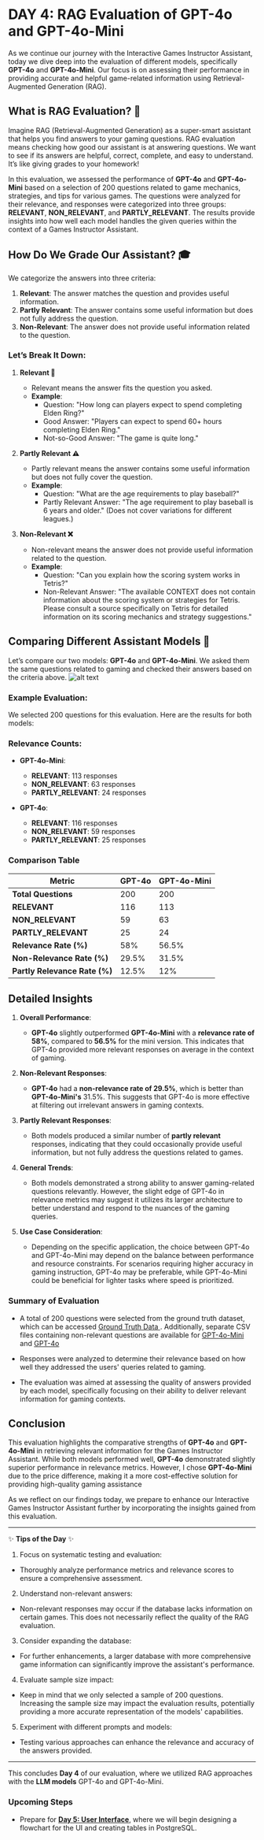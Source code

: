 
# DAY 4: RAG Evaluation of GPT-4o and GPT-4o-Mini

As we continue our journey with the Interactive Games Instructor Assistant, today we dive deep into the evaluation of different models, specifically **GPT-4o** and **GPT-4o-Mini**. Our focus is on assessing their performance in providing accurate and helpful game-related information using Retrieval-Augmented Generation (RAG).

## What is RAG Evaluation? 🤔
Imagine RAG (Retrieval-Augmented Generation) as a super-smart assistant that helps you find answers to your gaming questions.
RAG evaluation means checking how good our assistant is at answering questions. We want to see if its answers are helpful, correct, complete, and easy to understand. It’s like giving grades to your homework!

In this evaluation, we assessed the performance of **GPT-4o** and **GPT-4o-Mini** based on a selection of 200 questions related to game mechanics, strategies, and tips for various games. The questions were analyzed for their relevance, and responses were categorized into three groups: **RELEVANT**, **NON_RELEVANT**, and **PARTLY_RELEVANT**. The results provide insights into how well each model handles the given queries within the context of a Games Instructor Assistant.


## How Do We Grade Our Assistant? 🎓
We categorize the answers into three criteria:

1. **Relevant**: The answer matches the question and provides useful information.
2. **Partly Relevant**: The answer contains some useful information but does not fully address the question.
3. **Non-Relevant**: The answer does not provide useful information related to the question.

### Let’s Break It Down:
1. **Relevant 🎯**
   - Relevant means the answer fits the question you asked.
   - **Example**:
     - Question: "How long can players expect to spend completing Elden Ring?"
     - Good Answer: "Players can expect to spend 60+ hours completing Elden Ring."
     - Not-so-Good Answer: "The game is quite long."

2. **Partly Relevant ⚠️**
   - Partly relevant means the answer contains some useful information but does not fully cover the question.
   - **Example**:
     - Question: "What are the age requirements to play baseball?"
     - Partly Relevant Answer: "The age requirement to play baseball is 6 years and older." (Does not cover variations for different leagues.)

3. **Non-Relevant ❌**
   - Non-relevant means the answer does not provide useful information related to the question.
   - **Example**:
     - Question: "Can you explain how the scoring system works in Tetris?"
     - Non-Relevant Answer: "The available CONTEXT does not contain information about the scoring system or strategies for Tetris. Please consult a source specifically on Tetris for detailed information on its scoring mechanics and strategy suggestions."

## Comparing Different Assistant Models 🦾

Let’s compare our two models: **GPT-4o** and **GPT-4o-Mini**. We asked them the same questions related to gaming and checked their answers based on the criteria above.
![alt text](image.png)


### Example Evaluation:
We selected 200 questions for this evaluation. Here are the results for both models:

### Relevance Counts:
- **GPT-4o-Mini**:
  - **RELEVANT**: 113 responses
  - **NON_RELEVANT**: 63 responses
  - **PARTLY_RELEVANT**: 24 responses
  
- **GPT-4o**:
  - **RELEVANT**: 116 responses
  - **NON_RELEVANT**: 59 responses
  - **PARTLY_RELEVANT**: 25 responses

### Comparison Table

| Metric                | GPT-4o           | GPT-4o-Mini      |
|-----------------------|------------------|------------------|
| **Total Questions**    | 200              | 200              |
| **RELEVANT**           | 116              | 113              |
| **NON_RELEVANT**       | 59               | 63               |
| **PARTLY_RELEVANT**    | 25               | 24               |
| **Relevance Rate (%)** | 58%              | 56.5%            |
| **Non-Relevance Rate (%)** | 29.5%        | 31.5%            |
| **Partly Relevance Rate (%)** | 12.5%      | 12%              |

## Detailed Insights

1. **Overall Performance**:
   - **GPT-4o** slightly outperformed **GPT-4o-Mini** with a **relevance rate of 58%**, compared to **56.5%** for the mini version. This indicates that GPT-4o provided more relevant responses on average in the context of gaming.

2. **Non-Relevant Responses**:
   - **GPT-4o** had a **non-relevance rate of 29.5%**, which is better than **GPT-4o-Mini's** 31.5%. This suggests that GPT-4o is more effective at filtering out irrelevant answers in gaming contexts.

3. **Partly Relevant Responses**:
   - Both models produced a similar number of **partly relevant** responses, indicating that they could occasionally provide useful information, but not fully address the questions related to games.

4. **General Trends**:
   - Both models demonstrated a strong ability to answer gaming-related questions relevantly. However, the slight edge of GPT-4o in relevance metrics may suggest it utilizes its larger architecture to better understand and respond to the nuances of the gaming queries.

5. **Use Case Consideration**:
   - Depending on the specific application, the choice between GPT-4o and GPT-4o-Mini may depend on the balance between performance and resource constraints. For scenarios requiring higher accuracy in gaming instruction, GPT-4o may be preferable, while GPT-4o-Mini could be beneficial for lighter tasks where speed is prioritized.




### Summary of Evaluation
- A total of 200 questions were selected from the ground truth dataset, which can be accessed [Ground Truth Data ](../data/ground-truth-retrieval.csv). Additionally, separate CSV files containing non-relevant questions are available for [GPT-4o-Mini](../data/gpt-4o-mini-nonrelevant.csv) and [GPT-4o](../data/gpt-4o-nonrelevant.csv) 


- Responses were analyzed to determine their relevance based on how well they addressed the users' queries related to gaming.
- The evaluation was aimed at assessing the quality of answers provided by each model, specifically focusing on their ability to deliver relevant information for gaming contexts.


## Conclusion
This evaluation highlights the comparative strengths of **GPT-4o** and **GPT-4o-Mini** in retrieving relevant information for the Games Instructor Assistant. While both models performed well, **GPT-4o** demonstrated slightly superior performance in relevance metrics. However, I chose **GPT-4o-Mini** due to the price difference, making it a more cost-effective solution for providing high-quality gaming assistance


As we reflect on our findings today, we prepare to enhance our Interactive Games Instructor Assistant further by incorporating the insights gained from this evaluation.

---

✨ **Tips of the Day** ✨
1. Focus on systematic testing and evaluation:

- Thoroughly analyze performance metrics and relevance scores to ensure a comprehensive assessment.

2. Understand non-relevant answers:

- Non-relevant responses may occur if the database lacks information on certain games. This does not necessarily reflect the quality of the RAG evaluation.

3. Consider expanding the database:

- For further enhancements, a larger database with more comprehensive game information can significantly improve the assistant's performance.

4. Evaluate sample size impact:

- Keep in mind that we only selected a sample of 200 questions. Increasing the sample size may impact the evaluation results, potentially providing a more accurate representation of the models' capabilities.

5. Experiment with different prompts and models:

- Testing various approaches can enhance the relevance and accuracy of the answers provided.
---

This concludes **Day 4** of our evaluation, where we utilized RAG approaches with the **LLM models** GPT-4o and GPT-4o-Mini.

### Upcoming Steps
- Prepare for [**Day 5: User Interface**](../5-interface-streamlit/interface.md), where we will begin designing a flowchart for the UI and creating tables in PostgreSQL.

